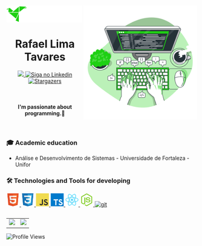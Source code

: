 <img align="center" src="./images/logo.png" width="200"/>

<img align="right" src="./images/ilustration.png" width="300"/>

<h1 align="center">Rafael Lima Tavares</h1>

<p align="center">
   <a href="https://www.instagram.com/rafaeld3v/" alt="Instagram">
    <img src="https://img.shields.io/badge/-Instagram-DF0174?style=flat-square&labelColor=DF0174&logo=instagram&logoColor=white&link=https://www.instagram.com/rafaeld3v/"/>        </a>
 
   <a href="https://www.linkedin.com/in/rafaeld3v/">
     <img alt="Siga no Linkedin" src="https://img.shields.io/badge/-LinkedIn-blue?style=flat-square&logo=Linkedin&logoColor=white&link=https://www.linkedin.com/in/rafaeld3v/">
   </a>
   
   <a href="https://app.rocketseat.com.br/me/rafael">
    <img alt="Stargazers" src="https://img.shields.io/badge/Blog-Rocketseat-%237159c1?style=flat&logo=ghost">
   </a>  
</p>
<br>

<h4 align="center"> 
  I'm passionate about programming.🚀
</h4>
<br>

### :mortar_board: Academic education

- Análise e Desenvolvimento de Sistemas - Universidade de Fortaleza - Unifor

### 🛠 Technologies and Tools for developing

<p align="left">
<a href="https://www.w3.org/html/" target="_blank"> 
  <img 
    src="https://raw.githubusercontent.com/devicons/devicon/master/icons/html5/html5-original.svg"     
    alt="html5" 
    width="35" 
    height="35"
  /> 
</a>

<a href="https://www.w3schools.com/css/" target="_blank"> 
    <img 
      src="https://raw.githubusercontent.com/devicons/devicon/master/icons/css3/css3-original.svg"   
      alt="css3" 
      width="35" 
      height="35"
    /> 
</a>
   
<a href="https://www.w3schools.com/javascript/" target="_blank"> 
    <img 
      src="https://raw.githubusercontent.com/devicons/devicon/master/icons/javascript/javascript-original.svg"   
      alt="css3" 
      width="35" 
      height="35"
    /> 
</a>

<a href="https://www.typescriptlang.org/" target="_blank"> 
    <img 
      src="https://raw.githubusercontent.com/devicons/devicon/master/icons/typescript/typescript-original.svg"   
      alt="css3" 
      width="35" 
      height="35"
    /> 
</a>
   
<a href="https://reactjs.org/" target="_blank"> 
  <img 
    src="https://raw.githubusercontent.com/devicons/devicon/master/icons/react/react-original.svg" 
    alt="react" 
    width="35" 
    height="35"
  /> 
</a>

<a href="https://nodejs.org" target="_blank"> 
  <img 
    src="https://raw.githubusercontent.com/devicons/devicon/master/icons/nodejs/nodejs-original.svg"     
    alt="nodejs" 
    width="35" 
    height="35"
  /> 
</a>

<a href="https://git-scm.com/" target="_blank"> 
  <img 
    src="https://www.vectorlogo.zone/logos/git-scm/git-scm-icon.svg" 
    alt="git" 
    width="35" 
    height="35"
  /> 
</a>
</p>

<table align='left'>
  <row>
    <td>
     <!-- Card -->
      <img height='172' src='https://github-readme-stats.vercel.app/api/top-langs/?username=rafaeld3v&layout=compact&theme=dark'>
    </td>
    <td>
      <img height='172' src='https://github-readme-stats.vercel.app/api?username=rafaeld3v&show_icons=true&theme=dark'>
    </td>
  </row>
</table>

![Profile Views](http://estruyf-github.azurewebsites.net/api/VisitorHit?user=rafaeld3v&repo=rafaeld3v&countColorcountColor=#1ED013)
